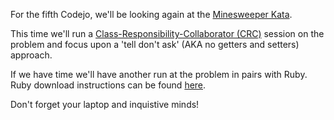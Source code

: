 For the fifth Codejo, we'll be looking again at the [Minesweeper Kata](kata/Minesweeper). 

This time we'll run a [Class-Responsibility-Collaborator (CRC)](http://en.wikipedia.org/wiki/Class-responsibility-collaboration_card) session on the problem and focus upon a 'tell don't ask' (AKA no getters and setters) approach.

If we have time we'll have another run at the problem in pairs with Ruby. 
Ruby download instructions can be found [here](https://www.ruby-lang.org/en/downloads/).

Don't forget your laptop and inquistive minds!